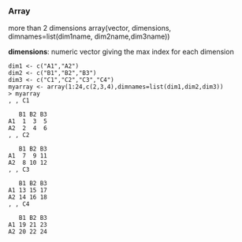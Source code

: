 ### Array

more than 2 dimensions
array(vector, dimensions, dimnames=list(dim1name, dim2name,dim3name))

**dimensions**: numeric vector giving the max index for each dimension
```
dim1 <- c("A1","A2")
dim2 <- c("B1","B2","B3")
dim3 <- c("C1","C2","C3","C4")
myarray <- array(1:24,c(2,3,4),dimnames=list(dim1,dim2,dim3))
> myarray
, , C1

   B1 B2 B3
A1  1  3  5
A2  2  4  6
, , C2

   B1 B2 B3
A1  7  9 11
A2  8 10 12
, , C3

   B1 B2 B3
A1 13 15 17
A2 14 16 18
, , C4

   B1 B2 B3
A1 19 21 23
A2 20 22 24
```


